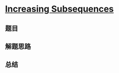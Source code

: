 # [Increasing Subsequences](https://leetcode.com/problems/increasing-subsequences/)

## 题目


## 解题思路


## 总结


